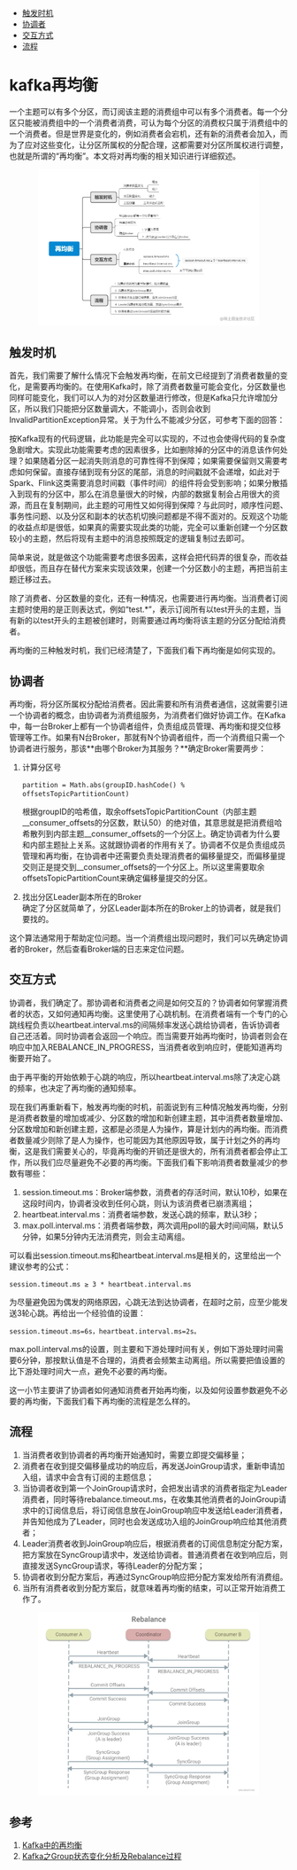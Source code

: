 - [触发时机](#触发时机)
- [协调者](#协调者)
- [交互方式](#交互方式)
- [流程](#流程)

# kafka再均衡
一个主题可以有多个分区，而订阅该主题的消费组中可以有多个消费者。每一个分区只能被消费组中的一个消费者消费，可认为每个分区的消费权只属于消费组中的一个消费者。但是世界是变化的，例如消费者会宕机，还有新的消费者会加入，而为了应对这些变化，让分区所属权的分配合理，这都需要对分区所属权进行调整，也就是所谓的“再均衡”。本文将对再均衡的相关知识进行详细叙述。

<div align=center><img src="https://raw.githubusercontent.com/AK-Shuai/DATA-WAERHOUSE/main/%E5%9B%BE%E5%BA%8A/kafka%E5%86%8D%E5%9D%87%E8%A1%A1.png" width="400"></div>

## 触发时机

首先，我们需要了解什么情况下会触发再均衡，在前文已经提到了消费者数量的变化，是需要再均衡的。在使用Kafka时，除了消费者数量可能会变化，分区数量也同样可能变化，我们可以人为的对分区数量进行修改，但是Kafka只允许增加分区，所以我们只能把分区数量调大，不能调小，否则会收到InvalidPartitionException异常。关于为什么不能减少分区，可参考下面的回答：

按Kafka现有的代码逻辑，此功能是完全可以实现的，不过也会使得代码的复杂度急剧增大。实现此功能需要考虑的因素很多，比如删除掉的分区中的消息该作何处理？如果随着分区一起消失则消息的可靠性得不到保障；如果需要保留则又需要考虑如何保留。直接存储到现有分区的尾部，消息的时间戳就不会递增，如此对于Spark、Flink这类需要消息时间戳（事件时间）的组件将会受到影响；如果分散插入到现有的分区中，那么在消息量很大的时候，内部的数据复制会占用很大的资源，而且在复制期间，此主题的可用性又如何得到保障？与此同时，顺序性问题、事务性问题、以及分区和副本的状态机切换问题都是不得不面对的。反观这个功能的收益点却是很低，如果真的需要实现此类的功能，完全可以重新创建一个分区数较小的主题，然后将现有主题中的消息按照既定的逻辑复制过去即可。

简单来说，就是做这个功能需要考虑很多因素，这样会把代码弄的很复杂，而收益却很低，而且存在替代方案来实现该效果，创建一个分区数小的主题，再把当前主题迁移过去。

除了消费者、分区数量的变化，还有一种情况，也需要进行再均衡。当消费者订阅主题时使用的是正则表达式，例如“test.*”，表示订阅所有以test开头的主题，当有新的以test开头的主题被创建时，则需要通过再均衡将该主题的分区分配给消费者。

再均衡的三种触发时机，我们已经清楚了，下面我们看下再均衡是如何实现的。

## 协调者

再均衡，将分区所属权分配给消费者。因此需要和所有消费者通信，这就需要引进一个协调者的概念，由协调者为消费组服务，为消费者们做好协调工作。在Kafka中，每一台Broker上都有一个协调者组件，负责组成员管理、再均衡和提交位移管理等工作。如果有N台Broker，那就有N个协调者组件，而一个消费组只需一个协调者进行服务，那该**由哪个Broker为其服务？**确定Broker需要两步：

1. 计算分区号  
    ```
    partition = Math.abs(groupID.hashCode() % offsetsTopicPartitionCount)
    ```  
    根据groupID的哈希值，取余offsetsTopicPartitionCount（内部主题__consumer_offsets的分区数，默认50）的绝对值，其意思就是把消费组哈希散列到内部主题__consumer_offsets的一个分区上。确定协调者为什么要和内部主题扯上关系。这就跟协调者的作用有关了。协调者不仅是负责组成员管理和再均衡，在协调者中还需要负责处理消费者的偏移量提交，而偏移量提交则正是提交到__consumer_offsets的一个分区上。所以这里需要取余offsetsTopicPartitionCount来确定偏移量提交的分区。


2. 找出分区Leader副本所在的Broker  
   确定了分区就简单了，分区Leader副本所在的Broker上的协调者，就是我们要找的。

这个算法通常用于帮助定位问题。当一个消费组出现问题时，我们可以先确定协调者的Broker，然后查看Broker端的日志来定位问题。

## 交互方式

协调者，我们确定了。那协调者和消费者之间是如何交互的？协调者如何掌握消费者的状态，又如何通知再均衡。这里使用了心跳机制。在消费者端有一个专门的心跳线程负责以heartbeat.interval.ms的间隔频率发送心跳给协调者，告诉协调者自己还活着。同时协调者会返回一个响应。而当需要开始再均衡时，协调者则会在响应中加入REBALANCE_IN_PROGRESS，当消费者收到响应时，便能知道再均衡要开始了。

由于再平衡的开始依赖于心跳的响应，所以heartbeat.interval.ms除了决定心跳的频率，也决定了再均衡的通知频率。

现在我们再重新看下，触发再均衡的时机，前面说到有三种情况触发再均衡，分别是消费者数量的增加或减少、分区数的增加和新创建主题，其中消费者数量增加、分区数增加和新创建主题，这都是必须是人为操作，算是计划内的再均衡。而消费者数量减少则除了是人为操作，也可能因为其他原因导致，属于计划之外的再均衡，这是我们需要关心的，毕竟再均衡的开销还是很大的，所有消费者都会停止工作，所以我们应尽量避免不必要的再均衡。下面我们看下影响消费者数量减少的参数有哪些：

1. session.timeout.ms：Broker端参数，消费者的存活时间，默认10秒，如果在这段时间内，协调者没收到任何心跳，则认为该消费者已崩溃离组；
2. heartbeat.interval.ms：消费者端参数，发送心跳的频率，默认3秒；
3. max.poll.interval.ms：消费者端参数，两次调用poll的最大时间间隔，默认5分钟，如果5分钟内无法消费完，则会主动离组。

可以看出session.timeout.ms和heartbeat.interval.ms是相关的，这里给出一个建议参考的公式：
```
session.timeout.ms ≥ 3 * heartbeat.interval.ms
```
为尽量避免因为偶发的网络原因，心跳无法到达协调者，在超时之前，应至少能发送3轮心跳。再给出一个经验值的设置：

```
session.timeout.ms=6s，heartbeat.interval.ms=2s。
```

max.poll.interval.ms的设置，则主要和下游处理时间有关，例如下游处理时间需要6分钟，那按默认值是不合理的，消费者会频繁主动离组。所以需要把值设置的比下游处理时间大一点，避免不必要的再均衡。

这一小节主要讲了协调者如何通知消费者开始再均衡，以及如何设置参数避免不必要的再均衡，下面我们看下再均衡的流程是怎么样的。

## 流程

1. 当消费者收到协调者的再均衡开始通知时，需要立即提交偏移量；
2. 消费者在收到提交偏移量成功的响应后，再发送JoinGroup请求，重新申请加入组，请求中会含有订阅的主题信息；
3. 当协调者收到第一个JoinGroup请求时，会把发出请求的消费者指定为Leader消费者，同时等待rebalance.timeout.ms，在收集其他消费者的JoinGroup请求中的订阅信息后，将订阅信息放在JoinGroup响应中发送给Leader消费者，并告知他成为了Leader，同时也会发送成功入组的JoinGroup响应给其他消费者；
4. Leader消费者收到JoinGroup响应后，根据消费者的订阅信息制定分配方案，把方案放在SyncGroup请求中，发送给协调者。普通消费者在收到响应后，则直接发送SyncGroup请求，等待Leader的分配方案；
5. 协调者收到分配方案后，再通过SyncGroup响应把分配方案发给所有消费组。
6. 当所有消费者收到分配方案后，就意味着再均衡的结束，可以正常开始消费工作了。

<div align=center><img src="https://raw.githubusercontent.com/AK-Shuai/DATA-WAERHOUSE/main/%E5%9B%BE%E5%BA%8A/kafka%E5%86%8D%E5%9D%87%E8%A1%A1%E6%B5%81%E7%A8%8B.png" width="400"></div>

## 参考
1. <a href="https://juejin.cn/post/6876428477445177351#comment" target="_blank">Kafka中的再均衡</a>
2. <a href="https://matt33.com/2017/01/16/kafka-group/#Consumer-%E5%88%9D%E5%A7%8B%E5%8C%96%E6%97%B6-group-%E7%8A%B6%E6%80%81%E5%8F%98%E5%8C%96" target="_blank">Kafka之Group状态变化分析及Rebalance过程</a>

